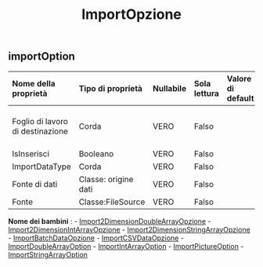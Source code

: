﻿---
title: ImportOpzione
second_title: Aspose.Cells Cloud Documen
type: docs
url: /it/specification/model/importoption/
description: "Aspose.Cells Specifica del modello cloud: ImportOption. Gestisci facilmente Excel e altri fogli di calcolo con funzionalità come apertura, generazione, modifica, divisione, unione, confronto e conversione"
kwords: Excel, Office, Foglio di calcolo, Cloud REST API, ImportOption
weight: 50
---
## **importOption**

 

| Nome della proprietà| Tipo di proprietà| Nullabile| Sola lettura| Valore di default| Descrizione|
|:- |:- |:- |:- |:- |:- |
| Foglio di lavoro di destinazione| Corda| VERO| Falso|| Nome del foglio di lavoro di destinazione.|
| IsInserisci| Booleano| VERO| Falso|||
| ImportDataType| Corda| VERO| Falso|||
| Fonte di dati| Classe: origine dati| VERO| Falso|||
| Fonte| Classe:FileSource| VERO| Falso|||

**Nome dei bambini** : 
	-  [Import2DimensionDoubleArrayOpzione](import2dimensiondoublearrayoption) 
	-  [Import2DimensionIntArrayOpzione](import2dimensionintarrayoption) 
	-  [Import2DimensionStringArrayOpzione](import2dimensionstringarrayoption) 
	-  [ImportBatchDataOpzione](importbatchdataoption) 
	-  [ImportCSVDataOpzione](importcsvdataoption) 
	-  [ImportDoubleArrayOption](importdoublearrayoption) 
	-  [ImportIntArrayOption](importintarrayoption) 
	-  [ImportPictureOption](importpictureoption) 
	-  [ImportStringArrayOption](importstringarrayoption) 
